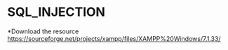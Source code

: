 # SQL_INJECTION
*Download the resource
https://sourceforge.net/projects/xampp/files/XAMPP%20Windows/7.1.33/ 
